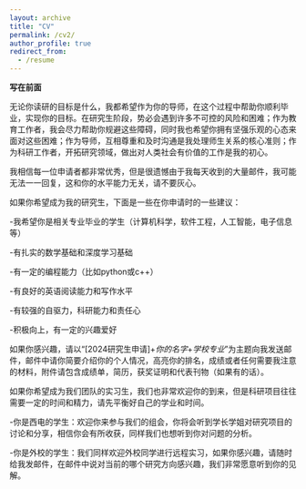 ```yaml
---
layout: archive
title: "CV"
permalink: /cv2/
author_profile: true
redirect_from:
  - /resume
---
```


**写在前面**

无论你读研的目标是什么，我都希望作为你的导师，在这个过程中帮助你顺利毕业，实现你的目标。在研究生阶段，势必会遇到许多不可控的风险和困难；作为教育工作者，我会尽力帮助你规避这些障碍，同时我也希望你拥有坚强乐观的心态来面对这些困难；作为导师，互相尊重和及时沟通是我处理师生关系的核心准则；作为科研工作者，开拓研究领域，做出对人类社会有价值的工作是我的初心。

我相信每一位申请者都非常优秀，但是很遗憾由于我每天收到的大量邮件，我可能无法一一回复，这和你的水平能力无关，请不要灰心。


如果你希望成为我的研究生，下面是一些在你申请时的一些建议：

-我希望你是相关专业毕业的学生（计算机科学，软件工程，人工智能，电子信息等）

-有扎实的数学基础和深度学习基础

-有一定的编程能力（比如python或c++）

-有良好的英语阅读能力和写作水平

-有较强的自驱力，科研能力和责任心

-积极向上，有一定的兴趣爱好

如果你感兴趣，请以“[2024研究生申请]+$你的名字$+$学校专业$”为主题向我发送邮件，邮件中请你简要介绍你的个人情况，高亮你的排名，成绩或者任何需要我注意的材料，附件请包含成绩单，简历，获奖证明和代表刊物（如果有的话）。


如果你希望成为我们团队的实习生，我们也非常欢迎你的到来，但是科研项目往往需要一定的时间和精力，请先平衡好自己的学业和时间。

-你是西电的学生：欢迎你来参与我们的组会，你将会听到学长学姐对研究项目的讨论和分享，相信你会有所收获，同样我们也想听到你对问题的分析。

-你是外校的学生：我们同样欢迎外校同学进行远程实习，如果你感兴趣，请随时给我发邮件，在邮件中说对当前的哪个研究方向感兴趣，我们非常愿意听到你的见解。

